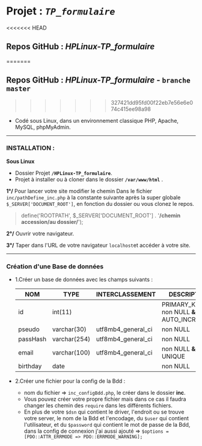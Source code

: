 # Projet : _`TP_formulaire`_
<<<<<<< HEAD

## Repos GitHub : _HPLinux-TP_formulaire_

=======
## Repos GitHub : _HPLinux-TP_formulaire_ - `branche master`
>>>>>>> 327421dd95fd00f22eb7e56e6e074c415ee98a98

- Codé sous Linux, dans un environnement classique PHP, Apache, MySQL, phpMyAdmin.

---

### INSTALLATION :

**Sous Linux**

- Dossier Projet **`/HPLinux-TP_formulaire`**.
- Projet à installer ou à cloner dans le dossier **`/var/www/html`** . 
 
**1°/** Pour lancer votre site modifier le chemin Dans le fichier `inc/pathDefine_inc.php` à la constante suivante après la super globale `$_SERVER['DOCUMENT_ROOT']`, en fonction du dossier ou vous clonez le repos.

>define('ROOTPATH', $_SERVER['DOCUMENT_ROOT'] . '**/chemin accession/au dossier/**');

**2°/** Ouvrir votre navigateur.

**3°/** Taper dans l'URL de votre navigateur `localhost`et accéder à votre site.

---

### Création d'une Base de données

- 1.Créer un base de données avec les champs suivants :

   |   NOM    |   TYPE       |   INTERCLASSEMENT    |                 DESCRIPTION             |
   | -------- | ------------ | -------------------- | --------------------------------------- |
   |    id    |   int(11)    |                      | PRIMARY_KEY **&** non NULL **&** AUTO_INCREMENT |
   |  pseudo  | varchar(30)  |  utf8mb4_general_ci  | non NULL                                |
   | passHash | varchar(254) |  utf8mb4_general_ci  | non NULL                                |
   |  email   | varchar(100) |  utf8mb4_general_ci  | non NULL  **&** UNIQUE                  |
   | birthday |    date      |                      | non NULL                                |


- 2.Créer une fichier pour la config de la Bdd :

   - nom du fichier => `inc_configBdd.php`, le créer dans le dossier **inc**.
   - Vous pouvez créer votre propre fichier mais dans ce cas il faudra changer les chemin des `require` dans les différents fichiers.
   - En plus de votre `$dsn` qui contient le driver, l'endroit ou se trouve votre server, le nom de la Bdd et l'encodage,
     du `$user` qui contient l'utilisateur, et du `$password` qui contient le mot de passe de la Bdd,
     dans la config de connexion j'ai aussi ajouté => `$options = [PDO::ATTR_ERRMODE => PDO::ERRMODE_WARNING];`